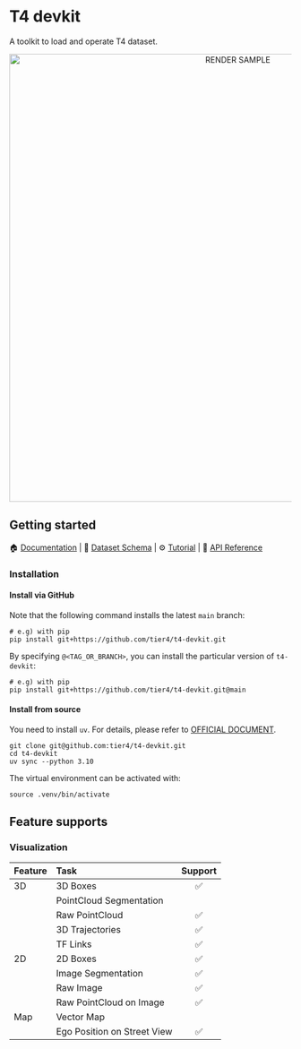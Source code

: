 # T4 devkit

A toolkit to load and operate T4 dataset.

<div align="center">
    <img src="docs/assets/render_scene.gif" width="800" alt="RENDER SAMPLE"/>
</div>

## Getting started

🏠 [Documentation](https://tier4.github.io/t4-devkit/) |
📝 [Dataset Schema](https://tier4.github.io/t4-devkit/schema) |
⚙️ [Tutorial](https://tier4.github.io/t4-devkit/tutorials/initialize/) |
🧰 [API Reference](https://tier4.github.io/t4-devkit/apis/tier4/)

### Installation

#### Install via GitHub

Note that the following command installs the latest `main` branch:

```shell
# e.g) with pip
pip install git+https://github.com/tier4/t4-devkit.git
```

By specifying `@<TAG_OR_BRANCH>`, you can install the particular version of `t4-devkit`:

```shell
# e.g) with pip
pip install git+https://github.com/tier4/t4-devkit.git@main
```

#### Install from source

You need to install `uv`. For details, please refer to [OFFICIAL DOCUMENT](https://docs.astral.sh/uv/).

```shell
git clone git@github.com:tier4/t4-devkit.git
cd t4-devkit
uv sync --python 3.10
```

The virtual environment can be activated with:

```shell
source .venv/bin/activate
```

## Feature supports

### Visualization

| Feature | Task                        | Support |
| :------ | :-------------------------- | :-----: |
| 3D      | 3D Boxes                    |   ✅    |
|         | PointCloud Segmentation     |         |
|         | Raw PointCloud              |   ✅    |
|         | 3D Trajectories             |   ✅    |
|         | TF Links                    |   ✅    |
| 2D      | 2D Boxes                    |   ✅    |
|         | Image Segmentation          |   ✅    |
|         | Raw Image                   |   ✅    |
|         | Raw PointCloud on Image     |   ✅    |
| Map     | Vector Map                  |         |
|         | Ego Position on Street View |   ✅    |
